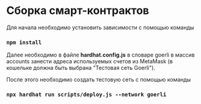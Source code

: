 # Сборка смарт-контрактов

Для начала необходимо установить зависимости с помощью команды

### `npm install`

Далее необходимо в файле <strong>hardhat.config.js</strong> в словаре goerli в массив accounts занести адреса используемых счетов из MetaMask (в кошельке должна быть выбрана "Тестовая сеть Goerli").

После этого необходимо создать тестовую сеть с помощью команды

### `npx hardhat run scripts/deploy.js --network goerli`

